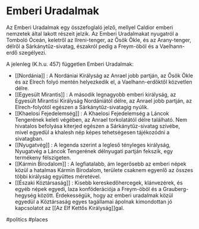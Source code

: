 # Emberi Uradalmak

Az Emberi Uradalmak egy összefoglaló jelző, mellyel Caldior emberi nemzetek által lakott részeit jelzik. Az Emberi Uradalmakat nyugatról a Tomboló Óceán, keletről az Ilreni-tenger, az Ősök Ökle, és az Arany-tenger, délről a Sárkánytűz-sivatag, északról pedig a Freym-öböl és a Vaelhann-erdő szegélyezi.

A jelenleg (K.h.u. 457) független Emberi Uradalmak:
- [[Nordánia]] : A Nordániai Királyság az Anrael jobb partján, az Ősök Ökle és az Elrech folyó mentén helyezkedik el, a Vaelhann-erdőktől közvetlen délre.
- [[Egyesült Mirantis]] : A második legnagyobb emberi királyság, az Egyesült Mirantisi Királyság Nordániától délre, az Anrael jobb partján, az Elrech-folyótól egészen a Sárkánytűz-sivatagig nyúlik.
- [[Khaelosi Fejedelemség]] : A Khaelosi Fejedelemség a Láncok Tengerének keleti végében, az Anrael torkolatától délre található. Nem hivatalos befolyása kiterjed egészen a Sárkánytűz-sivatag szívébe, mivel egyedül a khalesh nép képes tehetségesen tájékozódni a sivatagban.
- [[Nyugatvég]] : A legenda szerint a legleső tényleges királyság, Nyugatvég a Láncok Tengerének délnyugati partján fekszik, egy termékeny félszigeten.
- [[Kármin Birodalom]] : A legfiatalabb, ám legerősebb az emberi népek közül a hatalmas Kármin Birodalom, területe csaknem egyenlő az összes többi királyság együttes méretével.
- [[Északi Köztársaság]] : Kisebb kereskedőhercegek, klánvezérek, és egyéb népek egyedi, laza konföderációja a Freym-öböl és a Grauberg-hegység között. Érdekességük, hogy az emberi uradalmak közül egyedül a Köztársaság egyes tagállamai ápolnak kimondottan jó kapcsolatot az [[Az Elf Kettős Királyság]]gal.

#politics #places 